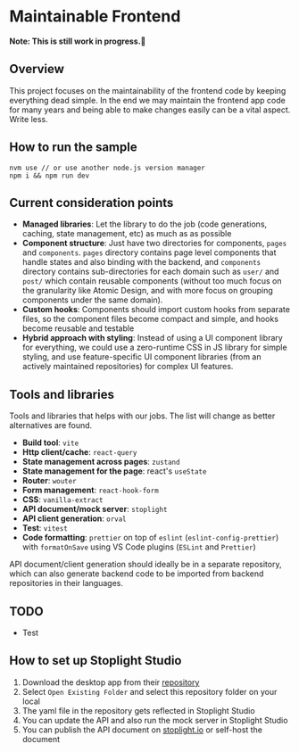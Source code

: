 # Maintainable Frontend

**Note: This is still work in progress.:rocket:**

## Overview

This project focuses on the maintainability of the frontend code by keeping everything dead simple. In the end we may maintain the frontend app code for many years and being able to make changes easily can be a vital aspect. Write less.

## How to run the sample

```
nvm use // or use another node.js version manager
npm i && npm run dev
```

## Current consideration points

- **Managed libraries**: Let the library to do the job (code generations, caching, state management, etc) as much as as possible
- **Component structure**: Just have two directories for components, `pages` and `components`. `pages` directory contains page level components that handle states and also binding with the backend, and `components` directory contains sub-directories for each domain such as `user/` and `post/` which contain reusable components (without too much focus on the granularity like Atomic Design, and with more focus on grouping components under the same domain).
- **Custom hooks**: Components should import custom hooks from separate files, so the component files become compact and simple, and hooks become reusable and testable
- **Hybrid approach with styling**: Instead of using a UI component library for everything, we could use a zero-runtime CSS in JS library for simple styling, and use feature-specific UI component libraries (from an actively maintained repositories) for complex UI features.

## Tools and libraries

Tools and libraries that helps with our jobs. The list will change as better alternatives are found.

- **Build tool**: `vite`
- **Http client/cache**: `react-query`
- **State management across pages**: `zustand`
- **State management for the page**: react's `useState`
- **Router**: `wouter`
- **Form management**: `react-hook-form`
- **CSS**: `vanilla-extract`
- **API document/mock server**: `stoplight`
- **API client generation**: `orval`
- **Test**: `vitest`
- **Code formatting**: `prettier` on top of `eslint` (`eslint-config-prettier`) with `formatOnSave` using VS Code plugins (`ESLint` and `Prettier`)

API document/client generation should ideally be in a separate repository, which can also generate backend code to be imported from backend repositories in their languages.

## TODO

- Test

## How to set up Stoplight Studio

1. Download the desktop app from their [repository](https://github.com/stoplightio/studio/releases)
1. Select `Open Existing Folder` and select this repository folder on your local
1. The yaml file in the repository gets reflected in Stoplight Studio
1. You can update the API and also run the mock server in Stoplight Studio
1. You can publish the API document on [stoplight.io](stoplight.io) or self-host the document

